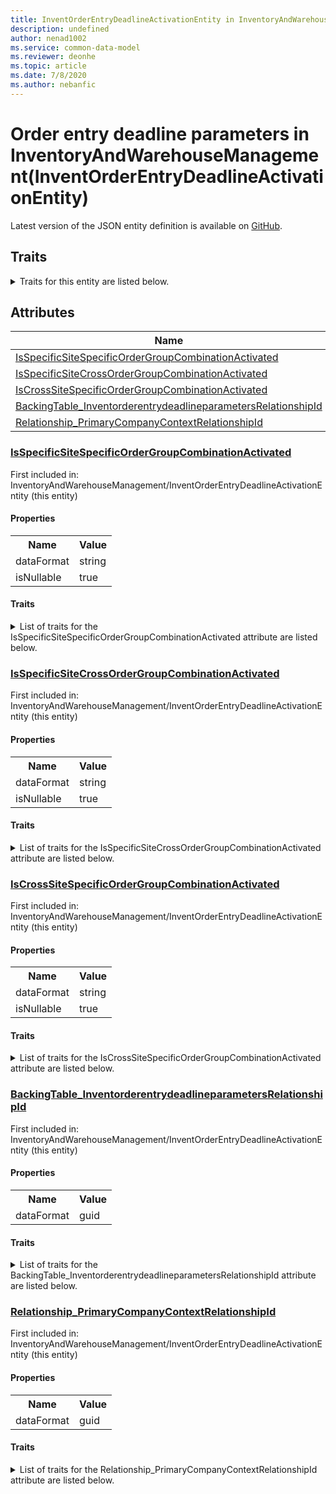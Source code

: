 ```yaml
---
title: InventOrderEntryDeadlineActivationEntity in InventoryAndWarehouseManagement - Common Data Model | Microsoft Docs
description: undefined
author: nenad1002
ms.service: common-data-model
ms.reviewer: deonhe
ms.topic: article
ms.date: 7/8/2020
ms.author: nebanfic
---
```


# Order entry deadline parameters in InventoryAndWarehouseManagement(InventOrderEntryDeadlineActivationEntity)

  
 Latest version of the JSON entity definition is available on <a href="https://github.com/Microsoft/CDM/tree/master/schemaDocuments/core/operationsCommon/Entities/SupplyChain/InventoryAndWarehouseManagement/InventOrderEntryDeadlineActivationEntity.cdm.json" target="_blank">GitHub</a>.  

## Traits

<details>
<summary>Traits for this entity are listed below.  
</summary>

**is.CDM.entityVersion**  
  <table><tr><th>Parameter</th><th>Value</th><th>Data type</th><th>Explanation</th></tr><tr><td>versionNumber</td><td>"1.0"</td><td>string</td><td>semantic version number of the entity</td></tr></table>

**is.application.releaseVersion**  
  <table><tr><th>Parameter</th><th>Value</th><th>Data type</th><th>Explanation</th></tr><tr><td>releaseVersion</td><td>"10.0.13.0"</td><td>string</td><td>semantic version number of the application introducing this entity</td></tr></table>

**is.localized.displayedAs**  
  Holds the list of language specific display text for an object.  <table><tr><th>Parameter</th><th>Value</th><th>Data type</th><th>Explanation</th></tr><tr><td>localizedDisplayText</td><td><table><tr><th>languageTag</th><th>displayText</th></tr><tr><td>en</td><td>Order entry deadline parameters</td></tr></table></td><td>entity</td><td>a reference to the constant entity holding the list of localized text</td></tr></table>

</details>

## Attributes

|Name|Description|First Included in Instance|
|---|---|---|
|[IsSpecificSiteSpecificOrderGroupCombinationActivated](#IsSpecificSiteSpecificOrderGroupCombinationActivated)||<a href="InventOrderEntryDeadlineActivationEntity.md" target="_blank">InventoryAndWarehouseManagement/InventOrderEntryDeadlineActivationEntity</a>|
|[IsSpecificSiteCrossOrderGroupCombinationActivated](#IsSpecificSiteCrossOrderGroupCombinationActivated)||<a href="InventOrderEntryDeadlineActivationEntity.md" target="_blank">InventoryAndWarehouseManagement/InventOrderEntryDeadlineActivationEntity</a>|
|[IsCrossSiteSpecificOrderGroupCombinationActivated](#IsCrossSiteSpecificOrderGroupCombinationActivated)||<a href="InventOrderEntryDeadlineActivationEntity.md" target="_blank">InventoryAndWarehouseManagement/InventOrderEntryDeadlineActivationEntity</a>|
|[BackingTable_InventorderentrydeadlineparametersRelationshipId](#BackingTable_InventorderentrydeadlineparametersRelationshipId)||<a href="InventOrderEntryDeadlineActivationEntity.md" target="_blank">InventoryAndWarehouseManagement/InventOrderEntryDeadlineActivationEntity</a>|
|[Relationship_PrimaryCompanyContextRelationshipId](#Relationship_PrimaryCompanyContextRelationshipId)||<a href="InventOrderEntryDeadlineActivationEntity.md" target="_blank">InventoryAndWarehouseManagement/InventOrderEntryDeadlineActivationEntity</a>|

### <a href=#IsSpecificSiteSpecificOrderGroupCombinationActivated name="IsSpecificSiteSpecificOrderGroupCombinationActivated">IsSpecificSiteSpecificOrderGroupCombinationActivated</a>

First included in: InventoryAndWarehouseManagement/InventOrderEntryDeadlineActivationEntity (this entity)  

#### Properties

<table><tr><th>Name</th><th>Value</th></tr><tr><td>dataFormat</td><td>string</td></tr><tr><td>isNullable</td><td>true</td></tr></table>

#### Traits

<details>
<summary>List of traits for the IsSpecificSiteSpecificOrderGroupCombinationActivated attribute are listed below.</summary>

**is.dataFormat.character**  
**is.dataFormat.big**  
**is.dataFormat.array**  
**is.nullable**  
The attribute value may be set to NULL.  

**is.dataFormat.character**  
**is.dataFormat.array**  
</details>

### <a href=#IsSpecificSiteCrossOrderGroupCombinationActivated name="IsSpecificSiteCrossOrderGroupCombinationActivated">IsSpecificSiteCrossOrderGroupCombinationActivated</a>

First included in: InventoryAndWarehouseManagement/InventOrderEntryDeadlineActivationEntity (this entity)  

#### Properties

<table><tr><th>Name</th><th>Value</th></tr><tr><td>dataFormat</td><td>string</td></tr><tr><td>isNullable</td><td>true</td></tr></table>

#### Traits

<details>
<summary>List of traits for the IsSpecificSiteCrossOrderGroupCombinationActivated attribute are listed below.</summary>

**is.dataFormat.character**  
**is.dataFormat.big**  
**is.dataFormat.array**  
**is.nullable**  
The attribute value may be set to NULL.  

**is.dataFormat.character**  
**is.dataFormat.array**  
</details>

### <a href=#IsCrossSiteSpecificOrderGroupCombinationActivated name="IsCrossSiteSpecificOrderGroupCombinationActivated">IsCrossSiteSpecificOrderGroupCombinationActivated</a>

First included in: InventoryAndWarehouseManagement/InventOrderEntryDeadlineActivationEntity (this entity)  

#### Properties

<table><tr><th>Name</th><th>Value</th></tr><tr><td>dataFormat</td><td>string</td></tr><tr><td>isNullable</td><td>true</td></tr></table>

#### Traits

<details>
<summary>List of traits for the IsCrossSiteSpecificOrderGroupCombinationActivated attribute are listed below.</summary>

**is.dataFormat.character**  
**is.dataFormat.big**  
**is.dataFormat.array**  
**is.nullable**  
The attribute value may be set to NULL.  

**is.dataFormat.character**  
**is.dataFormat.array**  
</details>

### <a href=#BackingTable_InventorderentrydeadlineparametersRelationshipId name="BackingTable_InventorderentrydeadlineparametersRelationshipId">BackingTable_InventorderentrydeadlineparametersRelationshipId</a>

First included in: InventoryAndWarehouseManagement/InventOrderEntryDeadlineActivationEntity (this entity)  

#### Properties

<table><tr><th>Name</th><th>Value</th></tr><tr><td>dataFormat</td><td>guid</td></tr></table>

#### Traits

<details>
<summary>List of traits for the BackingTable_InventorderentrydeadlineparametersRelationshipId attribute are listed below.</summary>

**is.dataFormat.character**  
**is.dataFormat.big**  
**is.dataFormat.array**  
**is.dataFormat.guid**  
**means.identity.entityId**  
**is.linkedEntity.identifier**  
Marks the attribute(s) that hold foreign key references to a linked (used as an attribute) entity. This attribute is added to the resolved entity to enumerate the referenced entities.  <table><tr><th>Parameter</th><th>Value</th><th>Data type</th><th>Explanation</th></tr><tr><td>entityReferences</td><td><table><tr><th>entityReference</th><th>attributeReference</th></tr><tr><td><a href="../../../Tables/SupplyChain/SalesAndMarketing/Parameter/Inventorderentrydeadlineparameters.md" target="_blank">/core/operationsCommon/Tables/SupplyChain/SalesAndMarketing/Parameter/Inventorderentrydeadlineparameters.cdm.json/Inventorderentrydeadlineparameters</a></td><td><a href="../../../Tables/SupplyChain/SalesAndMarketing/Parameter/Inventorderentrydeadlineparameters.md#RecId" target="_blank">RecId</a></td></tr></table></td><td>entity</td><td>a reference to the constant entity holding the list of entity references</td></tr></table>

**is.dataFormat.guid**  
**is.dataFormat.character**  
**is.dataFormat.array**  
</details>

### <a href=#Relationship_PrimaryCompanyContextRelationshipId name="Relationship_PrimaryCompanyContextRelationshipId">Relationship_PrimaryCompanyContextRelationshipId</a>

First included in: InventoryAndWarehouseManagement/InventOrderEntryDeadlineActivationEntity (this entity)  

#### Properties

<table><tr><th>Name</th><th>Value</th></tr><tr><td>dataFormat</td><td>guid</td></tr></table>

#### Traits

<details>
<summary>List of traits for the Relationship_PrimaryCompanyContextRelationshipId attribute are listed below.</summary>

**is.dataFormat.character**  
**is.dataFormat.big**  
**is.dataFormat.array**  
**is.dataFormat.guid**  
**means.identity.entityId**  
**is.linkedEntity.identifier**  
Marks the attribute(s) that hold foreign key references to a linked (used as an attribute) entity. This attribute is added to the resolved entity to enumerate the referenced entities.  <table><tr><th>Parameter</th><th>Value</th><th>Data type</th><th>Explanation</th></tr><tr><td>entityReferences</td><td><table><tr><th>entityReference</th><th>attributeReference</th></tr><tr><td><a href="../../../Tables/Finance/Ledger/Main/CompanyInfo.md" target="_blank">/core/operationsCommon/Tables/Finance/Ledger/Main/CompanyInfo.cdm.json/CompanyInfo</a></td><td><a href="../../../Tables/Finance/Ledger/Main/CompanyInfo.md#RecId" target="_blank">RecId</a></td></tr></table></td><td>entity</td><td>a reference to the constant entity holding the list of entity references</td></tr></table>

**is.dataFormat.guid**  
**is.dataFormat.character**  
**is.dataFormat.array**  
</details>
